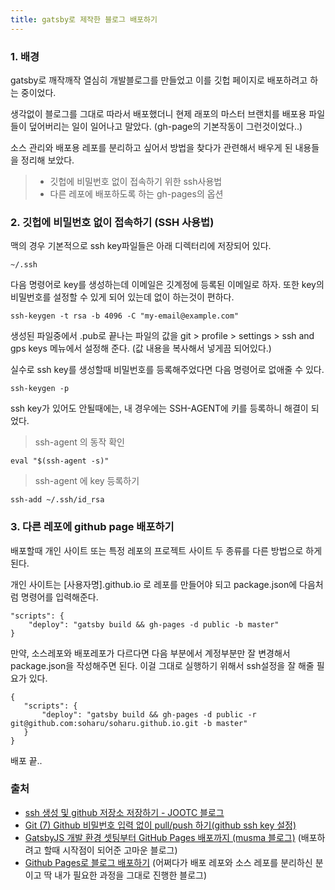 ```yaml
---
title: gatsby로 제작한 블로그 배포하기 
---
```


### 1. 배경 

gatsby로 깨작깨작 열심히 개발블로그를 만들었고 
이를 깃헙 페이지로 배포하려고 하는 중이었다. 

생각없이 블로그를 그대로 따라서 배포했더니 
현제 래포의 마스터 브랜치를 배포용 파일들이 덮어버리는 일이 일어나고 말았다. 
(gh-page의 기본작동이 그런것이었다..)

소스 관리와 배포용 레포를 분리하고 싶어서 방법을 찾다가 관련해서 
배우게 된 내용들을 정리해 보았다. 

> - 깃헙에 비밀번호 없이 접속하기 위한 ssh사용법
> - 다른 레포에 배포하도록 하는 gh-pages의 옵션 


### 2. 깃헙에 비밀번호 없이 접속하기 (SSH 사용법)

맥의 경우 기본적으로 ssh key파일들은 아래 디렉터리에 저장되어 있다. 

```shell
~/.ssh
```
  
다음 명령어로 key를 생성하는데 이메일은 깃계정에 등록된 이메일로 하자.
또한 key의 비밀번호를 설정할 수 있게 되어 있는데 없이 하는것이 편하다.  

```shell
ssh-keygen -t rsa -b 4096 -C "my-email@example.com"
```   

생성된 파일중에서 .pub로 끝나는 파일의 값을 git > profile > settings > ssh and gps keys 메뉴에서 설정해 준다. 
(값 내용을 복사해서 넣게끔 되어있다.)
 

실수로 ssh key를 생성할때 비밀번호를 등록해주었다면 다음 명령어로 없애줄 수 있다.

```shell
ssh-keygen -p
```

ssh key가 있어도 안될때에는, 
내 경우에는 SSH-AGENT에 키를 등록하니 해결이 되었다. 
  
> ssh-agent 의 동작 확인
```shell
eval "$(ssh-agent -s)"
```

>  ssh-agent 에 key 등록하기 
```shell
ssh-add ~/.ssh/id_rsa
```
 
### 3. 다른 레포에 github page 배포하기 

배포할때 개인 사이트 또는 특정 레포의 프로젝트 사이트 두 종류를 다른 방법으로 하게 된다. 

개인 사이트는 [사용자명].github.io 로 레포를 만들어야 되고 package.json에 다음처럼 명령어를 입력해준다. 

```shell
"scripts": { 
    "deploy": "gatsby build && gh-pages -d public -b master"
}
```

만약, 소스레포와 배포레포가 다르다면 다음 부분에서 계정부분만 잘 변경해서 
package.json을 작성해주면 된다. 이걸 그대로 실행하기 위해서 ssh설정을 잘 해줄 필요가 있다. 

 ```shell
{
    "scripts": {
        "deploy": "gatsby build && gh-pages -d public -r git@github.com:soharu/soharu.github.io.git -b master"
    }
}
```

배포 끝..

### 출처

- [ssh 생성 및 github 저장소 저장하기 - JOOTC 블로그 ](https://jootc.com/p/201905122827)
- [Git (7) Github 비밀번호 입력 없이 pull/push 하기(github ssh key 설정)](https://goddaehee.tistory.com/254)
- [GatsbyJS 개발 환경 셋팅부터 GitHub Pages 배포까지 (musma 블로그)](https://musma.github.io/2019/08/09/gatsby-js.html)
(배포하려고 할때 시작점이 되어준 고마운 블로그)
- [Github Pages로 블로그 배포하기](https://soharu.github.io/posts/2019-09-18-Deploying-to-GitHub-Pages/)
(어쩌다가 배포 레포와 소스 레포를 분리하신 분이고 딱 내가 필요한 과정을 그대로 진행한 블로그)
